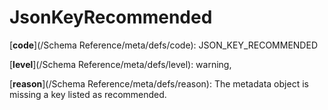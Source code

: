 # JsonKeyRecommended

[**code**](/Schema Reference/meta/defs/code): JSON_KEY_RECOMMENDED

[**level**](/Schema Reference/meta/defs/level): warning,

[**reason**](/Schema Reference/meta/defs/reason): The metadata object is missing a key listed as recommended.